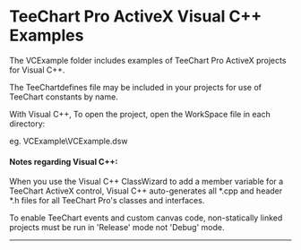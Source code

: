  TeeChart Pro ActiveX Visual C++ Examples
=========================

The VCExample folder includes examples
of TeeChart Pro ActiveX projects for Visual C++.

The TeeChartdefines file may be included in your 
projects for use of TeeChart constants by name.

With Visual C++, To open the project, open the 
WorkSpace file in each directory:

eg.
  VCExample\VCExample.dsw


#### Notes regarding Visual C++:


When you use the Visual C++ ClassWizard to add
a member variable for a TeeChart ActiveX control,
Visual C++ auto-generates all *.cpp and header *.h
files for all TeeChart Pro's classes and interfaces.

To enable TeeChart events and custom canvas code, 
non-statically linked projects must be run in 'Release' 
mode not 'Debug' mode.

----------------------------------------------------
